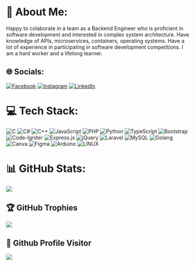 # 💫 About Me:
Happy to colaborate in a team as a Backend Engineer who is proficient in software development and interested in complex system architecture. Have knowledge of APIs, microservices, containers, operating systems. Have a lot of experience in participating in software development competitions. I am a hard worker and a lifelong learner.


## 🌐 Socials:
[![Facebook](https://img.shields.io/badge/Facebook-%231877F2.svg?logo=Facebook&logoColor=white)](https://facebook.com/zuma.akbar.96) [![Instagram](https://img.shields.io/badge/Instagram-%23E4405F.svg?logo=Instagram&logoColor=white)](https://instagram.com/zuma.akbar) [![LinkedIn](https://img.shields.io/badge/LinkedIn-%230077B5.svg?logo=linkedin&logoColor=white)](https://linkedin.com/in/rahmat-wahyuma-akbar-933020251) 

# 💻 Tech Stack:
![C](https://img.shields.io/badge/c-%2300599C.svg?style=flat&logo=c&logoColor=white) ![C#](https://img.shields.io/badge/c%23-%23239120.svg?style=flat&logo=c-sharp&logoColor=white) ![C++](https://img.shields.io/badge/c++-%2300599C.svg?style=flat&logo=c%2B%2B&logoColor=white) ![JavaScript](https://img.shields.io/badge/javascript-%23323330.svg?style=flat&logo=javascript&logoColor=%23F7DF1E) ![PHP](https://img.shields.io/badge/php-%23777BB4.svg?style=flat&logo=php&logoColor=white) ![Python](https://img.shields.io/badge/python-3670A0?style=flat&logo=python&logoColor=ffdd54) ![TypeScript](https://img.shields.io/badge/typescript-%23007ACC.svg?style=flat&logo=typescript&logoColor=white) ![Bootstrap](https://img.shields.io/badge/bootstrap-%23563D7C.svg?style=flat&logo=bootstrap&logoColor=white) ![Code-Igniter](https://img.shields.io/badge/CodeIgniter-%23EF4223.svg?style=flat&logo=codeIgniter&logoColor=white) ![Express.js](https://img.shields.io/badge/express.js-%23404d59.svg?style=flat&logo=express&logoColor=%2361DAFB) ![jQuery](https://img.shields.io/badge/jquery-%230769AD.svg?style=flat&logo=jquery&logoColor=white) ![Laravel](https://img.shields.io/badge/laravel-%23FF2D20.svg?style=flat&logo=laravel&logoColor=white) ![MySQL](https://img.shields.io/badge/mysql-%2300f.svg?style=flat&logo=mysql&logoColor=white) ![Golang](https://img.shields.io/badge/golang-%2300f.svg?style=flat&logo=go&logoColor=white) ![Canva](https://img.shields.io/badge/Canva-%2300C4CC.svg?style=flat&logo=Canva&logoColor=white)	![Figma](https://img.shields.io/badge/figma-%23F24E1E.svg?style=flat&logo=figma&logoColor=white) ![Arduino](https://img.shields.io/badge/-Arduino-00979D?style=flat&logo=Arduino&logoColor=white) ![LINUX](https://img.shields.io/badge/Linux-FCC624?style=flat&logo=linux&logoColor=black) 
# 📊 GitHub Stats:
![](https://github-readme-streak-stats.herokuapp.com/?user=ZumaAkbarID&theme=tokyonight&hide_border=false)

## 🏆 GitHub Trophies
![](https://github-profile-trophy.vercel.app/?username=ZumaAkbarID&theme=darkhub&no-frame=true&no-bg=false&margin-w=4)

## 👀 Github Profile Visitor
[![](https://visitcount.itsvg.in/api?id=ZumaAkbarID&icon=1&color=6)](https://visitcount.itsvg.in)
